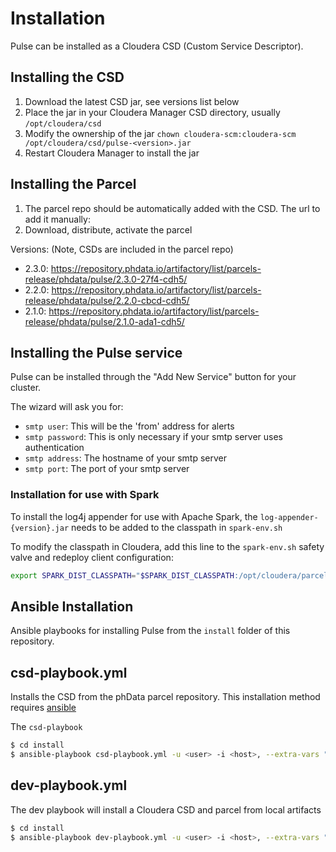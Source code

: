 # Installation
Pulse can be installed as a Cloudera CSD (Custom Service Descriptor).

## Installing the CSD

1. Download the latest CSD jar, see versions list below
2. Place the jar in your Cloudera Manager CSD directory, usually `/opt/cloudera/csd`
3. Modify the ownership of the jar `chown cloudera-scm:cloudera-scm /opt/cloudera/csd/pulse-<version>.jar`
4. Restart Cloudera Manager to install the jar

## Installing the Parcel

1. The parcel repo should be automatically added with the CSD. The url to add it manually:
2. Download, distribute, activate the parcel

Versions: 
(Note, CSDs are included in the parcel repo)

- 2.3.0: https://repository.phdata.io/artifactory/list/parcels-release/phdata/pulse/2.3.0-27f4-cdh5/
- 2.2.0: https://repository.phdata.io/artifactory/list/parcels-release/phdata/pulse/2.2.0-cbcd-cdh5/
- 2.1.0: https://repository.phdata.io/artifactory/list/parcels-release/phdata/pulse/2.1.0-ada1-cdh5/

## Installing the Pulse service

Pulse can be installed through the "Add New Service" button for your cluster.

The wizard will ask you for:

- `smtp user`: This will be the 'from' address for alerts
- `smtp password`: This is only necessary if your smtp server uses authentication
- `smtp address`: The hostname of your smtp server
- `smtp port`: The port of your smtp server

### Installation for use with Spark
To install the log4j appender for use with Apache Spark, the `log-appender-{version}.jar`  needs
to be added to the classpath in `spark-env.sh`

To modify the classpath in Cloudera, add this line to the `spark-env.sh` safety valve and redeploy
client configuration:

```bash
export SPARK_DIST_CLASSPATH="$SPARK_DIST_CLASSPATH:/opt/cloudera/parcels/PULSE/lib/appenders/*"
```

## Ansible Installation

Ansible playbooks for installing Pulse from the `install` folder of this repository.

## csd-playbook.yml
Installs the CSD from the phData parcel repository.
This installation method requires [ansible](https://github.com/ansible/ansible)

The `csd-playbook`

```bash 
$ cd install
$ ansible-playbook csd-playbook.yml -u <user> -i <host>, --extra-vars "version=<version>"  
```

## dev-playbook.yml
The dev playbook will install a Cloudera CSD and parcel from local artifacts

```bash 
$ cd install
$ ansible-playbook dev-playbook.yml -u <user> -i <host>, --extra-vars "version=$(sh ../version)"  
```
